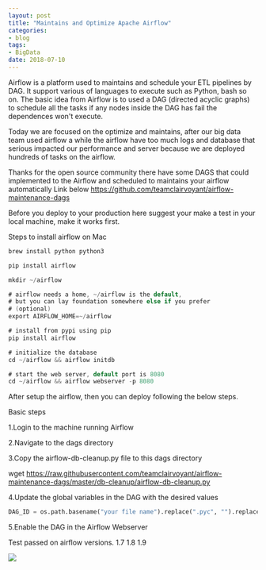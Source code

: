 ```yaml
---
layout: post
title: "Maintains and Optimize Apache Airflow"
categories:
- blog
tags:
- BigData
date: 2018-07-10
---
```


Airflow is a platform used to maintains and schedule your ETL pipelines by DAG. It support various of languages to execute such as Python, bash so on. The basic idea from Airflow is to used a DAG  (directed acyclic graphs) to schedule all the tasks if any nodes inside the DAG has fail the dependences won't execute.

Today we are focused on the optimize and maintains, after our big data team used airflow a while the airflow have too much logs and database that serious impacted our performance and server because we are deployed hundreds of tasks on the airflow. 

Thanks for the open source community there have some DAGS that could implemented to the Airflow and scheduled to maintains your airflow automatically 
Link below
https://github.com/teamclairvoyant/airflow-maintenance-dags

Before you deploy to your production here suggest your make a test in your local machine, make it works first.

Steps to install airflow on Mac

```java
brew install python python3

pip install airflow

mkdir ~/airflow

# airflow needs a home, ~/airflow is the default,
# but you can lay foundation somewhere else if you prefer
# (optional)
export AIRFLOW_HOME=~/airflow

# install from pypi using pip
pip install airflow

# initialize the database
cd ~/airflow && airflow initdb

# start the web server, default port is 8080
cd ~/airflow && airflow webserver -p 8080
```

After setup the airflow, then you can deploy following the below steps.

Basic steps

1.Login to the machine running Airflow

2.Navigate to the dags directory

3.Copy the airflow-db-cleanup.py file to this dags directory

wget https://raw.githubusercontent.com/teamclairvoyant/airflow-maintenance-dags/master/db-cleanup/airflow-db-cleanup.py

4.Update the global variables in the DAG with the desired values

```python
DAG_ID = os.path.basename("your file name").replace(".pyc", "").replace(".py", "")  # airflow-db-cleanup
```
5.Enable the DAG in the Airflow Webserver

Test passed on airflow versions.
1.7
1.8
1.9

![](http://feng.io/static/airflow/1.png)

